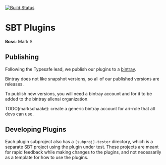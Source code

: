 [![Build Status](https://magnum.travis-ci.com/allenai/sbt-plugins.svg?token=bTo69ep8z4cnh7oxWjjY)](https://magnum.travis-ci.com/allenai/sbt-plugins)

SBT Plugins
===========

**Boss**: Mark S

## Publishing

Following the Typesafe lead, we publish our plugins to a [bintray](https://bintray.com/allenai/sbt-plugins).

Bintray does not like snapshot versions, so all of our published versions are releases.

To publish new versions, you will need a bintray account and for it to be added to the bintray allenai organization.

TODO(markschaake): create a generic bintray account for ari-role that all devs can use.

## Developing Plugins

Each plugin subproject also has a `[subproj]-tester` directory, which is a separate SBT project using the plugin under test. These projects are meant for rapid feedback while making changes to the plugins, and not necessarily as a template for how to use the plugins.
